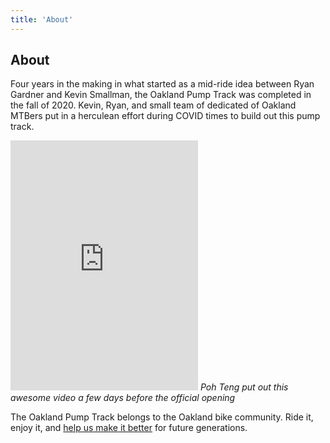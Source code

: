 ```yaml
---
title: 'About'
---
```


## About

Four years in the making in what started as a mid-ride idea between Ryan Gardner and Kevin Smallman, the Oakland Pump Track was completed in the fall of 2020. Kevin, Ryan, and small team of dedicated of Oakland MTBers put in a herculean effort during COVID times to build out this pump track.

<iframe class="w-full" style="height:400px" src="https://www.youtube.com/embed/R9RGF99RQFk" frameborder="0" allow="accelerometer; autoplay; clipboard-write; encrypted-media; gyroscope; picture-in-picture" allowfullscreen></iframe>
<cite class="text-sm">Poh Teng put out this awesome video a few days before the official opening</cite>

The Oakland Pump Track belongs to the Oakland bike community. Ride it, enjoy it, and [help us make it better](/volunteer) for future generations.